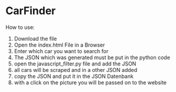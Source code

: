 # CarFinder 
How to use:
1) Download the file
2) Open the index.html File in a Browser
3) Enter which car you want to search for
4) The JSON which was generated must be put in the python code
5) open the javascript_filter.py file and add the JSON
6) all cars will be scraped and in a other JSON added
7) copy the JSON and put it in the JSON Datenbank
8) with a click on the picture you will be passed on to the website


